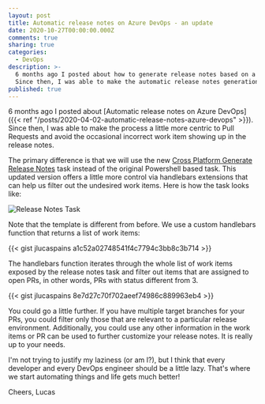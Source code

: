 ```yaml
---
layout: post
title: Automatic release notes on Azure DevOps - an update
date: 2020-10-27T00:00:00.000Z
comments: true
sharing: true
categories:
  - DevOps
description: >-
  6 months ago I posted about how to generate release notes based on a good development process.
  Since then, I was able to make the automatic release notes generation even better. In this post, I will show you how.
published: true
---
```


6 months ago I posted about [Automatic release notes on Azure DevOps]({{< ref "/posts/2020-04-02-automatic-release-notes-azure-devops" >}}). Since then, I was able to make the process a little more centric to Pull Requests and avoid the occasional incorrect work item showing up in the release notes.

The primary difference is that we will use the new [Cross Platform Generate Release Notes](https://github.com/rfennell/AzurePipelines/wiki/GenerateReleaseNotes---Node-based-Cross-Platform-Task) task instead of the original Powershell based task. This updated version offers a little more control via handlebars extensions that can help us filter out the undesired work items. Here is how the task looks like:

![Release Notes Task](/images/posts/azure-devops-release-notes-new.png)

Note that the template is different from before. We use a custom handlebars function that returns a list of work items:

{{< gist jlucaspains a1c52a02748541f4c7794c3bb8c3b714 >}}

The handlebars function iterates through the whole list of work items exposed by the release notes task and filter out items that are assigned to open PRs, in other words, PRs with status different from 3.

{{< gist jlucaspains 8e7d27c70f702aeef74986c889963eb4 >}}

You could go a little further. If you have multiple target branches for your PRs, you could filter only those that are relevant to a particular release environment. Additionally, you could use any other information in the work items or PR can be used to further customize your release notes. It is really up to your needs.

I'm not trying to justify my laziness (or am I?), but I think that every developer and every DevOps engineer should be a little lazy. That's where we start automating things and life gets much better!

Cheers,
Lucas